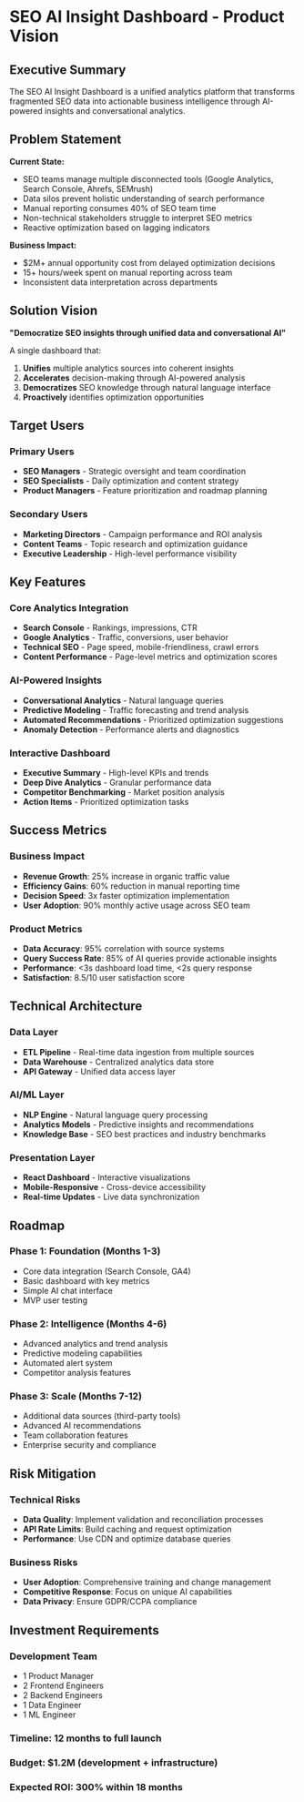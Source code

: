 # SEO AI Insight Dashboard - Product Vision

## Executive Summary

The SEO AI Insight Dashboard is a unified analytics platform that transforms fragmented SEO data into actionable business intelligence through AI-powered insights and conversational analytics.

## Problem Statement

**Current State:**
- SEO teams manage multiple disconnected tools (Google Analytics, Search Console, Ahrefs, SEMrush)
- Data silos prevent holistic understanding of search performance
- Manual reporting consumes 40% of SEO team time
- Non-technical stakeholders struggle to interpret SEO metrics
- Reactive optimization based on lagging indicators

**Business Impact:**
- $2M+ annual opportunity cost from delayed optimization decisions
- 15+ hours/week spent on manual reporting across team
- Inconsistent data interpretation across departments

## Solution Vision

**"Democratize SEO insights through unified data and conversational AI"**

A single dashboard that:
1. **Unifies** multiple analytics sources into coherent insights
2. **Accelerates** decision-making through AI-powered analysis
3. **Democratizes** SEO knowledge through natural language interface
4. **Proactively** identifies optimization opportunities

## Target Users

### Primary Users
- **SEO Managers** - Strategic oversight and team coordination
- **SEO Specialists** - Daily optimization and content strategy
- **Product Managers** - Feature prioritization and roadmap planning

### Secondary Users
- **Marketing Directors** - Campaign performance and ROI analysis
- **Content Teams** - Topic research and optimization guidance
- **Executive Leadership** - High-level performance visibility

## Key Features

### Core Analytics Integration
- **Search Console** - Rankings, impressions, CTR
- **Google Analytics** - Traffic, conversions, user behavior
- **Technical SEO** - Page speed, mobile-friendliness, crawl errors
- **Content Performance** - Page-level metrics and optimization scores

### AI-Powered Insights
- **Conversational Analytics** - Natural language queries
- **Predictive Modeling** - Traffic forecasting and trend analysis
- **Automated Recommendations** - Prioritized optimization suggestions
- **Anomaly Detection** - Performance alerts and diagnostics

### Interactive Dashboard
- **Executive Summary** - High-level KPIs and trends
- **Deep Dive Analytics** - Granular performance data
- **Competitor Benchmarking** - Market position analysis
- **Action Items** - Prioritized optimization tasks

## Success Metrics

### Business Impact
- **Revenue Growth**: 25% increase in organic traffic value
- **Efficiency Gains**: 60% reduction in manual reporting time
- **Decision Speed**: 3x faster optimization implementation
- **User Adoption**: 90% monthly active usage across SEO team

### Product Metrics
- **Data Accuracy**: 95% correlation with source systems
- **Query Success Rate**: 85% of AI queries provide actionable insights
- **Performance**: <3s dashboard load time, <2s query response
- **Satisfaction**: 8.5/10 user satisfaction score

## Technical Architecture

### Data Layer
- **ETL Pipeline** - Real-time data ingestion from multiple sources
- **Data Warehouse** - Centralized analytics data store
- **API Gateway** - Unified data access layer

### AI/ML Layer
- **NLP Engine** - Natural language query processing
- **Analytics Models** - Predictive insights and recommendations
- **Knowledge Base** - SEO best practices and industry benchmarks

### Presentation Layer
- **React Dashboard** - Interactive visualizations
- **Mobile-Responsive** - Cross-device accessibility
- **Real-time Updates** - Live data synchronization

## Roadmap

### Phase 1: Foundation (Months 1-3)
- Core data integration (Search Console, GA4)
- Basic dashboard with key metrics
- Simple AI chat interface
- MVP user testing

### Phase 2: Intelligence (Months 4-6)
- Advanced analytics and trend analysis
- Predictive modeling capabilities
- Automated alert system
- Competitor analysis features

### Phase 3: Scale (Months 7-12)
- Additional data sources (third-party tools)
- Advanced AI recommendations
- Team collaboration features
- Enterprise security and compliance

## Risk Mitigation

### Technical Risks
- **Data Quality**: Implement validation and reconciliation processes
- **API Rate Limits**: Build caching and request optimization
- **Performance**: Use CDN and optimize database queries

### Business Risks
- **User Adoption**: Comprehensive training and change management
- **Competitive Response**: Focus on unique AI capabilities
- **Data Privacy**: Ensure GDPR/CCPA compliance

## Investment Requirements

### Development Team
- 1 Product Manager
- 2 Frontend Engineers
- 2 Backend Engineers
- 1 Data Engineer
- 1 ML Engineer

### Timeline: 12 months to full launch
### Budget: $1.2M (development + infrastructure)
### Expected ROI: 300% within 18 months